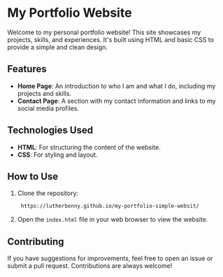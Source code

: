 
# My Portfolio Website

Welcome to my personal portfolio website! This site showcases my projects, skills, and experiences. It's built using HTML and basic CSS to provide a simple and clean design.

## Features

- **Home Page**: An introduction to who I am and what I do, including my projects and skills.
- **Contact Page**: A section with my contact information and links to my social media profiles.

## Technologies Used

- **HTML**: For structuring the content of the website.
- **CSS**: For styling and layout.

## How to Use

1. Clone the repository:
   ```bash
    https://lutherbenny.github.io/my-portfolio-simple-websit/
    ```
2. Open the `index.html` file in your web browser to view the website.

## Contributing

If you have suggestions for improvements, feel free to open an issue or submit a pull request. Contributions are always welcome!



